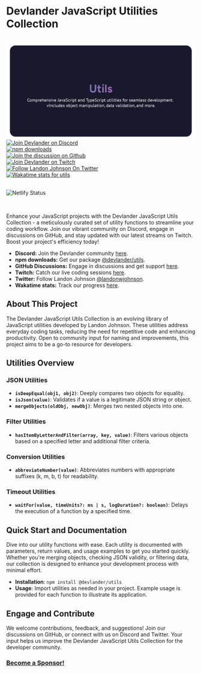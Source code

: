 

# Devlander JavaScript Utilities Collection



<br/>
<img src="https://github.com/Devlander-Software/utils/raw/main/media/images/javascript-utils-devlander-github-header-photo.png" alt="Devlander Utils Header">


<br/>

<a href="https://bit.ly/devlander-discord-invite">
  <img src="https://img.shields.io/badge/Discord-Devlander-%235865F2" alt="Join Devlander on Discord">
</a>

<br/>

<a href="https://www.npmjs.com/package/@devlander/utils">
  <img src="https://img.shields.io/npm/dm/@devlander/utils.svg" alt="npm downloads">
</a>
<br/>

<a href="https://github.com/orgs/Devlander-Software/discussions">
  <img src="https://img.shields.io/badge/Github%20Discussions%20%26%20Support-Chat%20now!-blue" alt="Join the discussion on Github">
</a>
<br/>

<a href="https://bit.ly/devlander-twitch">
  <img src="https://img.shields.io/twitch/status/devlander" alt="Join Devlander on Twitch">
</a>
<br/>

<a href="https://bit.ly/landonwjohnson-on-twitter">
  <img src="https://img.shields.io/twitter/follow/landonwjohnson.svg?style=social&label=Follow" alt="Follow Landon Johnson On Twitter">
</a>
<br/>

<a href="https://bit.ly/landonwjohnson-on-twitter">
  <img src="https://wakatime.com/badge/user/bd50b6c5-e0ca-4937-83b3-ab2d13adbc73/project/018d49ad-1c41-4ee7-9a6b-5387db501fcb.svg" alt="Wakatime stats for utils">
</a>
<br/>
<br/>

![Netlify Status](https://api.netlify.com/api/v1/badges/60806e06-d614-4a90-8a77-a39f065d65c2/deploy-status)

<br/>

Enhance your JavaScript projects with the Devlander JavaScript Utils Collection - a meticulously curated set of utility functions to streamline your coding workflow. Join our vibrant community on Discord, engage in discussions on GitHub, and stay updated with our latest streams on Twitch. Boost your project's efficiency today!

- **Discord:** Join the Devlander community [here](https://bit.ly/devlander-discord-invite).
- **npm downloads:** Get our package [@devlander/utils](https://www.npmjs.com/package/@devlander/utils).
- **GitHub Discussions:** Engage in discussions and get support [here](https://github.com/orgs/Devlander-Software/discussions).
- **Twitch:** Catch our live coding sessions [here](https://bit.ly/devlander-twitch).
- **Twitter:** Follow Landon Johnson [@landonwjohnson](https://bit.ly/landonwjohnson-on-twitter).
- **Wakatime stats:** Track our progress [here](https://bit.ly/landonwjohnson-on-twitter).

## About This Project

The Devlander JavaScript Utils Collection is an evolving library of JavaScript utilities developed by Landon Johnson. These utilities address everyday coding tasks, reducing the need for repetitive code and enhancing productivity. Open to community input for naming and improvements, this project aims to be a go-to resource for developers.

## Utilities Overview

### JSON Utilities

- **`isDeepEqual(obj1, obj2)`**: Deeply compares two objects for equality.
- **`isJson(value)`**: Validates if a value is a legitimate JSON string or object.
- **`mergeObjects(oldObj, newObj)`**: Merges two nested objects into one.

### Filter Utilities

- **`hasItemByLetterAndFilter(array, key, value)`**: Filters various objects based on a specified letter and additional filter criteria.

### Conversion Utilities

- **`abbreviateNumber(value)`**: Abbreviates numbers with appropriate suffixes (k, m, b, t) for readability.

### Timeout Utilities

- **`waitFor(value, timeUnits?: ms | s, logDuration?: boolean)`**: Delays the execution of a function by a specified time.

## Quick Start and Documentation

Dive into our utility functions with ease. Each utility is documented with parameters, return values, and usage examples to get you started quickly. Whether you're merging objects, checking JSON validity, or filtering data, our collection is designed to enhance your development process with minimal effort.

- **Installation**: `npm install @devlander/utils`
- **Usage**: Import utilities as needed in your project. Example usage is provided for each function to illustrate its application.

## Engage and Contribute

We welcome contributions, feedback, and suggestions! Join our discussions on GitHub, or connect with us on Discord and Twitter. Your input helps us improve the Devlander JavaScript Utils Collection for the developer community.

### [Become a Sponsor!](https://bit.ly/sponsor-landonjohnson-github/)
